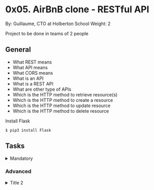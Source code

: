 # 0x05. AirBnB clone - RESTful API
By: Guillaume, CTO at Holberton School
Weight: 2
 
Project to be done in teams of 2 people

## General
- What REST means
- What API means
- What CORS means
- What is an API
- What is a REST API
- What are other type of APIs
- Which is the HTTP method to retrieve resource(s)
- Which is the HTTP method to create a resource
- Which is the HTTP method to update resource
- Which is the HTTP method to delete resource

Install Flask

    $ pip3 install Flask

## Tasks
<details><summary>Mandatory</summary>
### 0. Restart from scratch!
<details>
 
No no no! We are already too far in the project to restart everything.
 
But once again, let’s work on a new codebase.
 
For this project you will fork this [codebase](https://github.com/alexaorrico/AirBnB_clone_v2):
 
- Update the repository name to AirBnB_clone_v3
- Update the README.md:
    - Add yourself as an author of the project
    - Add new information about your new contribution
    - Make it better!
- If you’re the owner of this codebase, create a new repository called AirBnB_clone_v3 and copy over all files from AirBnB_clone_v2

</details>

### 1. Never fail!

<details>
 
At Holberton, we have a lot of tests, and they all pass! Just for the Intranet itself, there are:
- 5,213 assertions (as of 08/20/2018)
- 13,061 assertions (as of 01/25/2021)

The following requirements must be met for your project:

all current tests must pass (don’t delete them…)
add new tests as much as you can (tests are mandatory for some tasks)

    guillaume@ubuntu:~/AirBnB_v3$ python3 -m unittest discover tests 2>&1 | tail -1
    OK
    guillaume@ubuntu:~/AirBnB_v3$ HBNB_ENV=test HBNB_MYSQL_USER=hbnb_test HBNB_MYSQL_PWD=hbnb_test_pwd HBNB_MYSQL_HOST=localhost HBNB_MYSQL_DB=hbnb_test_db HBNB_TYPE_STORAGE=db python3 -m unittest discover tests 2>&1 /dev/null | tail -n 1
    OK
    guillaume@ubuntu:~/AirBnB_v3$ 

 </details>
 
### 2. Improve storage
<details>
Update DBStorage and FileStorage, adding two new methods. All changes should be done in the branch storage_get_count:

A method to retrieve one object:

- Prototype: def get(self, cls, id):
    - cls: class
    - id: string representing the object ID
- Returns the object based on the class and its ID, or None if not found

A method to count the number of objects in storage:

- Prototype: def count(self, cls=None):
    - cls: class (optional)
- Returns the number of objects in storage matching the given class. If no class is passed, returns the count of all objects in storage.

Don’t forget to add new tests for these 2 methods on each storage engine.

    guillaume@ubuntu:~/AirBnB_v3$ cat test_get_count.py
    #!/usr/bin/python3
    """ Test .get() and .count() methods
    """
    from models import storage
    from models.state import State

    print("All objects: {}".format(storage.count()))
    print("State objects: {}".format(storage.count(State)))

    first_state_id = list(storage.all(State).values())[0].id
    print("First state: {}".format(storage.get(State, first_state_id)))

    guillaume@ubuntu:~/AirBnB_v3$
    guillaume@ubuntu:~/AirBnB_v3$ HBNB_MYSQL_USER=hbnb_dev HBNB_MYSQL_PWD=hbnb_dev_pwd HBNB_MYSQL_HOST=localhost HBNB_MYSQL_DB=hbnb_dev_db HBNB_TYPE_STORAGE=db ./test_get_count.py 
    All objects: 1013
    State objects: 27
    First state: [State] (f8d21261-3e79-4f5c-829a-99d7452cd73c) {'name': 'Colorado', 'updated_at': datetime.datetime(2017, 3, 25, 2, 17, 6), 'created_at': datetime.datetime(2017, 3, 25, 2, 17, 6), '_sa_instance_state': <sqlalchemy.orm.state.InstanceState object at 0x7fc0103a8e80>, 'id': 'f8d21261-3e79-4f5c-829a-99d7452cd73c'}
    guillaume@ubuntu:~/AirBnB_v3$
    guillaume@ubuntu:~/AirBnB_v3$ ./test_get_count.py 
    All objects: 19
    State objects: 5
    First state: [State] (af14c85b-172f-4474-8a30-d4ec21f9795e) {'updated_at': datetime.datetime(2017, 4, 13, 17, 10, 22, 378824), 'name': 'Arizona', 'id': 'af14c85b-172f-4474-8a30-d4ec21f9795e', 'created_at': datetime.datetime(2017, 4, 13, 17, 10, 22, 378763)}
    guillaume@ubuntu:~/AirBnB_v3$ 
    For this task, you must make a pull request on GitHub.com, and ask at least one of your peer to review and merge it.
  </details>
 
 ### 3. Status of your API
 <details>
  
It’s time to start your API!
  
Your first endpoint (route) will be to return the status of your API:

    guillaume@ubuntu:~/AirBnB_v3$ HBNB_MYSQL_USER=hbnb_dev HBNB_MYSQL_PWD=hbnb_dev_pwd HBNB_MYSQL_HOST=localhost HBNB_MYSQL_DB=hbnb_dev_db HBNB_TYPE_STORAGE=db HBNB_API_HOST=0.0.0.0 HBNB_API_PORT=5000 python3 -m api.v1.app
     * Running on http://0.0.0.0:5000/ (Press CTRL+C to quit)
    ...
In another terminal:

    guillaume@ubuntu:~/AirBnB_v3$ curl -X GET http://0.0.0.0:5000/api/v1/status
    {
      "status": "OK"
    }
    guillaume@ubuntu:~/AirBnB_v3$ 
    guillaume@ubuntu:~/AirBnB_v3$ curl -X GET -s http://0.0.0.0:5000/api/v1/status -vvv 2>&1 | grep Content-Type
    < Content-Type: application/json
    guillaume@ubuntu:~/AirBnB_v3$ 
Magic right? (No need to have a pretty rendered output, it’s a JSON, only the structure is important)

Ok, let starts:

- Create a folder api at the root of the project with an empty file __init__.py
- Create a folder v1 inside api:
    - create an empty file __init__.py
    - create a file app.py:
        - create a variable app, instance of Flask
        - import storage from models
        - import app_views from api.v1.views
        - register the blueprint app_views to your Flask instance app
        - declare a method to handle @app.teardown_appcontext that calls storage.close()
        - inside if __name__ == "__main__":, run your Flask server (variable app) with:
            - host = environment variable HBNB_API_HOST or 0.0.0.0 if not defined
            - port = environment variable HBNB_API_PORT or 5000 if not defined
            - threaded=True
- Create a folder views inside v1:
    - create a file __init__.py:
        - import Blueprint from flask doc
        - create a variable app_views which is an instance of Blueprint (url prefix must be /api/v1)
        - wildcard import of everything in the package api.v1.views.index => PEP8 will complain about it, don’t worry, it’s normal and this file (v1/views/__init__.py) won’t be check.
- create a file index.py
    - import app_views from api.v1.views
    - create a route /status on the object app_views that returns a JSON: "status": "OK" (see example)
 </details>

### 4. Some stats?
<details>
 
Create an endpoint that retrieves the number of each objects by type:

- In api/v1/views/index.py
- Route: /api/v1/stats
- You must use the newly added count() method from storage
  
    guillaume@ubuntu:~/AirBnB_v3$ curl -X GET http://0.0.0.0:5000/api/v1/stats
    {
      "amenities": 47, 
      "cities": 36, 
      "places": 154, 
      "reviews": 718, 
      "states": 27, 
      "users": 31
    }
    guillaume@ubuntu:~/AirBnB_v3$ 

</details>

### 5. Not found
<details>
 
Designers are really creative when they have to design a “404 page”, a “Not found”… 34 brilliantly designed 404 error pages

Today it’s different, because you won’t use HTML and CSS, but JSON!

In api/v1/app.py, create a handler for 404 errors that returns a JSON-formatted 404 status code response. The content should be: "error": "Not found"

    guillaume@ubuntu:~/AirBnB_v3$ curl -X GET http://0.0.0.0:5000/api/v1/nop
    {
      "error": "Not found"
    }
    guillaume@ubuntu:~/AirBnB_v3$ curl -X GET http://0.0.0.0:5000/api/v1/nop -vvv
    *   Trying 0.0.0.0...
    * TCP_NODELAY set
    * Connected to 0.0.0.0 (127.0.0.1) port 5000 (#0)
    > GET /api/v1/nop HTTP/1.1
    > Host: 0.0.0.0:5000
    > User-Agent: curl/7.51.0
    > Accept: */*
    > 
    * HTTP 1.0, assume close after body
    < HTTP/1.0 404 NOT FOUND
    < Content-Type: application/json
    < Content-Length: 27
    < Server: Werkzeug/0.12.1 Python/3.4.3
    < Date: Fri, 14 Apr 2017 23:43:24 GMT
    < 
    {
      "error": "Not found"
    }
    guillaume@ubuntu:~/AirBnB_v3$ 
---
</details>

### 6. State
<details>
 
- Create a new view for State objects that handles all default RESTFul API actions:
    - In the file api/v1/views/states.py
    - You must use to_dict() to retrieve an object into a valid JSON
    - Update api/v1/views/__init__.py to import this new file

- Retrieves the list of all State objects: GET /api/v1/states
 
- Retrieves a State object: GET /api/v1/states/<state_id>
    - If the state_id is not linked to any State object, raise a 404 error

- Deletes a State object:: DELETE /api/v1/states/<state_id>
    - If the state_id is not linked to any State object, raise a 404 error
    - Returns an empty dictionary with the status code 200

- Creates a State: POST /api/v1/states
    - You must use request.get_json from Flask to transform the HTTP body request to a dictionary
    - If the HTTP body request is not valid JSON, raise a 400 error with the message Not a JSON
    - If the dictionary doesn’t contain the key name, raise a 400 error with the message Missing name
    - Returns the new State with the status code 201

- Updates a State object: PUT /api/v1/states/<state_id>
    - If the state_id is not linked to any State object, raise a 404 error
    - You must use request.get_json from Flask to transform the HTTP body request to a dictionary
    - If the HTTP body request is not valid JSON, raise a 400 error with the message Not a JSON
    - Update the State object with all key-value pairs of the dictionary.
    - Ignore keys: id, created_at and updated_at
    - Returns the State object with the status code 200
---
    guillaume@ubuntu:~/AirBnB_v3$ curl -X GET http://0.0.0.0:5000/api/v1/states/
    [
      {
        "__class__": "State", 
        "created_at": "2017-04-14T00:00:02", 
        "id": "8f165686-c98d-46d9-87d9-d6059ade2d99", 
        "name": "Louisiana", 
        "updated_at": "2017-04-14T00:00:02"
      }, 
      {
        "__class__": "State", 
        "created_at": "2017-04-14T16:21:42", 
        "id": "1a9c29c7-e39c-4840-b5f9-74310b34f269", 
        "name": "Arizona", 
        "updated_at": "2017-04-14T16:21:42"
      }, 
    ...
    guillaume@ubuntu:~/AirBnB_v3$ 
    guillaume@ubuntu:~/AirBnB_v3$ curl -X GET http://0.0.0.0:5000/api/v1/states/8f165686-c98d-46d9-87d9-d6059ade2d99
     {
      "__class__": "State", 
      "created_at": "2017-04-14T00:00:02", 
      "id": "8f165686-c98d-46d9-87d9-d6059ade2d99", 
      "name": "Louisiana", 
      "updated_at": "2017-04-14T00:00:02"
    }
    guillaume@ubuntu:~/AirBnB_v3$ 
    guillaume@ubuntu:~/AirBnB_v3$ curl -X POST http://0.0.0.0:5000/api/v1/states/ -H "Content-Type: application/json" -d '{"name": "California"}' -vvv
    *   Trying 0.0.0.0...
    * TCP_NODELAY set
    * Connected to 0.0.0.0 (127.0.0.1) port 5000 (#0)
    > POST /api/v1/states/ HTTP/1.1
    > Host: 0.0.0.0:5000
    > User-Agent: curl/7.51.0
    > Accept: */*
    > Content-Type: application/json
    > Content-Length: 22
    > 
    * upload completely sent off: 22 out of 22 bytes
    * HTTP 1.0, assume close after body
    < HTTP/1.0 201 CREATED
    < Content-Type: application/json
    < Content-Length: 195
    < Server: Werkzeug/0.12.1 Python/3.4.3
    < Date: Sat, 15 Apr 2017 01:30:27 GMT
    < 
    {
      "__class__": "State", 
      "created_at": "2017-04-15T01:30:27.557877", 
      "id": "feadaa73-9e4b-4514-905b-8253f36b46f6", 
      "name": "California", 
      "updated_at": "2017-04-15T01:30:27.558081"
    }
    * Curl_http_done: called premature == 0
    * Closing connection 0
    guillaume@ubuntu:~/AirBnB_v3$ 
    guillaume@ubuntu:~/AirBnB_v3$ curl -X PUT http://0.0.0.0:5000/api/v1/states/feadaa73-9e4b-4514-905b-8253f36b46f6 -H "Content-Type: application/json" -d '{"name": "California is so cool"}'
    {
      "__class__": "State", 
      "created_at": "2017-04-15T01:30:28", 
      "id": "feadaa73-9e4b-4514-905b-8253f36b46f6", 
      "name": "California is so cool", 
      "updated_at": "2017-04-15T01:51:08.044996"
    }
    guillaume@ubuntu:~/AirBnB_v3$ 
    guillaume@ubuntu:~/AirBnB_v3$ curl -X GET http://0.0.0.0:5000/api/v1/states/feadaa73-9e4b-4514-905b-8253f36b46f6
    {
      "__class__": "State", 
      "created_at": "2017-04-15T01:30:28", 
      "id": "feadaa73-9e4b-4514-905b-8253f36b46f6", 
      "name": "California is so cool", 
      "updated_at": "2017-04-15T01:51:08"
    }
    guillaume@ubuntu:~/AirBnB_v3$ 
    guillaume@ubuntu:~/AirBnB_v3$ curl -X DELETE http://0.0.0.0:5000/api/v1/states/feadaa73-9e4b-4514-905b-8253f36b46f6
    {}
    guillaume@ubuntu:~/AirBnB_v3$ 
    guillaume@ubuntu:~/AirBnB_v3$ curl -X GET http://0.0.0.0:5000/api/v1/states/feadaa73-9e4b-4514-905b-8253f36b46f6
    {
      "error": "Not found"
    }
    guillaume@ubuntu:~/AirBnB_v3$
  
(No need to have a pretty rendered output, it’s a JSON, only the structure is important)
  
</details>

### 7. City
<details>

- Same as State, create a new view for City objects that handles all default RESTFul API actions:
    - In the file api/v1/views/cities.py
    - You must use to_dict() to serialize an object into valid JSON
    - Update api/v1/views/__init__.py to import this new file

- Retrieves the list of all City objects of a State: GET /api/v1/states/<state_id>/cities
    - If the state_id is not linked to any State object, raise a 404 error

- Retrieves a City object. : GET /api/v1/cities/<city_id>
    - If the city_id is not linked to any City object, raise a 404 error

- Deletes a City object: DELETE /api/v1/cities/<city_id>
    - If the city_id is not linked to any City object, raise a 404 error
    - Returns an empty dictionary with the status code 200

- Creates a City: POST /api/v1/states/<state_id>/cities
    - You must use request.get_json from Flask to transform the HTTP body request to a dictionary
    - If the state_id is not linked to any State object, raise a 404 error
    - If the HTTP body request is not a valid JSON, raise a 400 error with the message Not a JSON
    - If the dictionary doesn’t contain the key name, raise a 400 error with the message Missing name
    - Returns the new City with the status code 201
 
- Updates a City object: PUT /api/v1/cities/<city_id>
    - If the city_id is not linked to any City object, raise a 404 error
    - You must use request.get_json from Flask to transform the HTTP body request to a dictionary
    - If the HTTP request body is not valid JSON, raise a 400 error with the message Not a JSON
    - Update the City object with all key-value pairs of the dictionary
    - Ignore keys: id, state_id, created_at and updated_at
    - Returns the City object with the status code 200
 
    guillaume@ubuntu:~/AirBnB_v3$ curl -X GET http://0.0.0.0:5000/api/v1/states/not_an_id/cities/
    {
      "error": "Not found"
    }
    guillaume@ubuntu:~/AirBnB_v3$ 
    guillaume@ubuntu:~/AirBnB_v3$ curl -X GET http://0.0.0.0:5000/api/v1/states/2b9a4627-8a9e-4f32-a752-9a84fa7f4efd/cities
    [
      {
        "__class__": "City", 
        "created_at": "2017-03-25T02:17:06", 
        "id": "1da255c0-f023-4779-8134-2b1b40f87683", 
        "name": "New Orleans", 
        "state_id": "2b9a4627-8a9e-4f32-a752-9a84fa7f4efd", 
        "updated_at": "2017-03-25T02:17:06"
      }, 
      {
        "__class__": "City", 
        "created_at": "2017-03-25T02:17:06", 
        "id": "45903748-fa39-4cd0-8a0b-c62bfe471702", 
        "name": "Lafayette", 
        "state_id": "2b9a4627-8a9e-4f32-a752-9a84fa7f4efd", 
        "updated_at": "2017-03-25T02:17:06"
      }, 
      {
        "__class__": "City", 
        "created_at": "2017-03-25T02:17:06", 
        "id": "e4e40a6e-59ff-4b4f-ab72-d6d100201588", 
        "name": "Baton rouge", 
        "state_id": "2b9a4627-8a9e-4f32-a752-9a84fa7f4efd", 
        "updated_at": "2017-03-25T02:17:06"
      }
    ]
    guillaume@ubuntu:~/AirBnB_v3$ 
    guillaume@ubuntu:~/AirBnB_v3$ curl -X GET http://0.0.0.0:5000/api/v1/cities/1da255c0-f023-4779-8134-2b1b40f87683
    {
      "__class__": "City", 
      "created_at": "2017-03-25T02:17:06", 
      "id": "1da255c0-f023-4779-8134-2b1b40f87683", 
      "name": "New Orleans", 
      "state_id": "2b9a4627-8a9e-4f32-a752-9a84fa7f4efd", 
      "updated_at": "2017-03-25T02:17:06"
    }
    guillaume@ubuntu:~/AirBnB_v3$ 
    guillaume@ubuntu:~/AirBnB_v3$ curl -X POST http://0.0.0.0:5000/api/v1/states/2b9a4627-8a9e-4f32-a752-9a84fa7f4efd/cities -H "Content-Type: application/json" -d '{"name": "Alexandria"}' -vvv
    *   Trying 0.0.0.0...
    * TCP_NODELAY set
    * Connected to 0.0.0.0 (127.0.0.1) port 5000 (#0)
    > POST /api/v1/states/2b9a4627-8a9e-4f32-a752-9a84fa7f4efd/cities/ HTTP/1.1
    > Host: 0.0.0.0:5000
    > User-Agent: curl/7.51.0
    > Accept: */*
    > Content-Type: application/json
    > Content-Length: 22
    > 
    * upload completely sent off: 22 out of 22 bytes
    * HTTP 1.0, assume close after body
    < HTTP/1.0 201 CREATED
    < Content-Type: application/json
    < Content-Length: 249
    < Server: Werkzeug/0.12.1 Python/3.4.3
    < Date: Sun, 16 Apr 2017 03:14:05 GMT
    < 
    {
      "__class__": "City", 
      "created_at": "2017-04-16T03:14:05.655490", 
      "id": "b75ae104-a8a3-475e-bf74-ab0a066ca2af", 
      "name": "Alexandria", 
      "state_id": "2b9a4627-8a9e-4f32-a752-9a84fa7f4efd", 
      "updated_at": "2017-04-16T03:14:05.655748"
    }
    * Curl_http_done: called premature == 0
    * Closing connection 0
    guillaume@ubuntu:~/AirBnB_v3$ 
    guillaume@ubuntu:~/AirBnB_v3$ curl -X PUT http://0.0.0.0:5000/api/v1/cities/b75ae104-a8a3-475e-bf74-ab0a066ca2af -H "Content-Type: application/json" -d '{"name": "Bossier City"}'
    {
      "__class__": "City", 
      "created_at": "2017-04-16T03:14:06", 
      "id": "b75ae104-a8a3-475e-bf74-ab0a066ca2af", 
      "name": "Bossier City", 
      "state_id": "2b9a4627-8a9e-4f32-a752-9a84fa7f4efd", 
      "updated_at": "2017-04-16T03:15:12.895894"
    }
    guillaume@ubuntu:~/AirBnB_v3$ 
    guillaume@ubuntu:~/AirBnB_v3$ curl -X GET http://0.0.0.0:5000/api/v1/cities/b75ae104-a8a3-475e-bf74-ab0a066ca2af
    {
      "__class__": "City", 
      "created_at": "2017-04-16T03:14:06", 
      "id": "b75ae104-a8a3-475e-bf74-ab0a066ca2af", 
      "name": "Bossier City", 
      "state_id": "2b9a4627-8a9e-4f32-a752-9a84fa7f4efd", 
      "updated_at": "2017-04-16T03:15:13"
    }
    guillaume@ubuntu:~/AirBnB_v3$ 
    guillaume@ubuntu:~/AirBnB_v3$ curl -X DELETE http://0.0.0.0:5000/api/v1/cities/b75ae104-a8a3-475e-bf74-ab0a066ca2af
    {}
    guillaume@ubuntu:~/AirBnB_v3$ 
    guillaume@ubuntu:~/AirBnB_v3$ curl -X GET http://0.0.0.0:5000/api/v1/cities/b75ae104-a8a3-475e-bf74-ab0a066ca2af
    {
      "error": "Not found"
    }
    guillaume@ubuntu:~/AirBnB_v3$ 
 
</details>

### 8. Amenity
<details>
- Create a new view for Amenity objects that handles all default RESTFul API actions:
    - In the file api/v1/views/amenities.py
    - You must use to_dict() to serialize an object into valid JSON
    - Update api/v1/views/__init__.py to import this new file

- Retrieves the list of all Amenity objects: GET /api/v1/amenities

- Retrieves a Amenity object: GET /api/v1/amenities/<amenity_id>
    - If the amenity_id is not linked to any Amenity object, raise a 404 error

- Deletes a Amenity object:: DELETE /api/v1/amenities/<amenity_id>
    - If the amenity_id is not linked to any Amenity object, raise a 404 error
    - Returns an empty dictionary with the status code 200

- Creates a Amenity: POST /api/v1/amenities
    - You must use request.get_json from Flask to transform the HTTP request to a dictionary
    - If the HTTP request body is not valid JSON, raise a 400 error with the message Not a JSON
    - If the dictionary doesn’t contain the key name, raise a 400 error with the message Missing name
    - Returns the new Amenity with the status code 201

- Updates a Amenity object: PUT /api/v1/amenities/<amenity_id>
    - If the amenity_id is not linked to any Amenity object, raise a 404 error
    - You must use request.get_json from Flask to transform the HTTP request to a dictionary
    - If the HTTP request body is not valid JSON, raise a 400 error with the message Not a JSON
    - Update the Amenity object with all key-value pairs of the dictionary
    - Ignore keys: id, created_at and updated_at
    - Returns the Amenity object with the status code 200
</details>
    
### 9. User
<details>
- Create a new view for User object that handles all default RESTFul API actions:
    - In the file api/v1/views/users.py
    - You must use to_dict() to retrieve an object into a valid JSON
    - Update api/v1/views/__init__.py to import this new file

- Retrieves the list of all User objects: GET /api/v1/users

- Retrieves a User object: GET /api/v1/users/<user_id>
    - If the user_id is not linked to any User object, raise a 404 error

- Deletes a User object:: DELETE /api/v1/users/<user_id>
    - If the user_id is not linked to any User object, raise a 404 error
    - Returns an empty dictionary with the status code 200

Creates a User: POST /api/v1/users
    - You must use request.get_json from Flask to transform the HTTP body request to a dictionary
    - If the HTTP body request is not valid JSON, raise a 400 error with the message Not a JSON
    - If the dictionary doesn’t contain the key email, raise a 400 error with the message Missing email
    - If the dictionary doesn’t contain the key password, raise a 400 error with the message Missing password
    - Returns the new User with the status code 201

 Updates a User object: PUT /api/v1/users/<user_id>
    - If the user_id is not linked to any User object, raise a 404 error
    - You must use request.get_json from Flask to transform the HTTP body request to a dictionary
    - If the HTTP body request is not valid JSON, raise a 400 error with the message Not a JSON
    - Update the User object with all key-value pairs of the dictionary
    - Ignore keys: id, email, created_at and updated_at
    - Returns the User object with the status code 200
</details>
    
### 10. Place
<details>
- Create a new view for Place objects that handles all default RESTFul API actions:
    - In the file api/v1/views/places.py
    - You must use to_dict() to retrieve an object into a valid JSON
    - Update api/v1/views/__init__.py to import this new file
 
- Retrieves the list of all Place objects of a City: GET /api/v1/cities/<city_id>/places
    - If the city_id is not linked to any City object, raise a 404 error

- Retrieves a Place object. : GET /api/v1/places/<place_id>
    - If the place_id is not linked to any Place object, raise a 404 error

- Deletes a Place object: DELETE /api/v1/places/<place_id>
    - If the place_id is not linked to any Place object, raise a 404 error
    - Returns an empty dictionary with the status code 200

- Creates a Place: POST /api/v1/cities/<city_id>/places
    You must use request.get_json from Flask to transform the HTTP request to a dictionary
    If the city_id is not linked to any City object, raise a 404 error
    If the HTTP request body is not valid JSON, raise a 400 error with the message Not a JSON
    If the dictionary doesn’t contain the key user_id, raise a 400 error with the message Missing user_id
    If the user_id is not linked to any User object, raise a 404 error
    If the dictionary doesn’t contain the key name, raise a 400 error with the message Missing name
    Returns the new Place with the status code 201
 
- Updates a Place object: PUT /api/v1/places/<place_id>
    - If the place_id is not linked to any Place object, raise a 404 error
    - You must use request.get_json from Flask to transform the HTTP request to a dictionary
    - If the HTTP request body is not valid JSON, raise a 400 error with the message Not a JSON
    - Update the Place object with all key-value pairs of the dictionary
    - Ignore keys: id, user_id, city_id, created_at and updated_at
    - Returns the Place object with the status code 200

</details>
    
### 11. Reviews
<details>
 
- Create a new view for Review object that handles all default RESTFul API actions:
    - In the file api/v1/views/places_reviews.py
    - You must use to_dict() to retrieve an object into valid JSON
    - Update api/v1/views/__init__.py to import this new file

- Retrieves the list of all Review objects of a Place: GET /api/v1/places/<place_id>/reviews
    - If the place_id is not linked to any Place object, raise a 404 error

- Retrieves a Review object. : GET /api/v1/reviews/<review_id>
    - If the review_id is not linked to any Review object, raise a 404 error

- Deletes a Review object: DELETE /api/v1/reviews/<review_id>
    - If the review_id is not linked to any Review object, raise a 404 error
    - Returns an empty dictionary with the status code 200
 
- Creates a Review: POST /api/v1/places/<place_id>/reviews
    - You must use request.get_json from Flask to transform the HTTP request to a dictionary
    - If the place_id is not linked to any Place object, raise a 404 error
    - If the HTTP body request is not valid JSON, raise a 400 error with the message Not a JSON
    - If the dictionary doesn’t contain the key user_id, raise a 400 error with the message Missing user_id
    - If the user_id is not linked to any User object, raise a 404 error
    - If the dictionary doesn’t contain the key text, raise a 400 error with the message Missing text
    - Returns the new Review with the status code 201
 
- Updates a Review object: PUT /api/v1/reviews/<review_id>
    - If the review_id is not linked to any Review object, raise a 404 error
    - You must use request.get_json from Flask to transform the HTTP request to a dictionary
    - If the HTTP request body is not valid JSON, raise a 400 error with the message Not a JSON
    - Update the Review object with all key-value pairs of the dictionary
    - Ignore keys: id, user_id, place_id, created_at and updated_at
    - Returns the Review object with the status code 200
 
</details>
    
### 12. HTTP access control (CORS)
<details>
A resource makes a cross-origin HTTP request when it requests a resource from a different domain, or port, than the one the first resource itself serves.

Read the full definition [here](https://developer.mozilla.org/en-US/docs/Web/HTTP/CORS)

Why do we need this?

Because you will soon start allowing a web client to make requests your API. If your API doesn’t have a correct CORS setup, your web client won’t be able to access your data.

With Flask, it’s really easy, you will use the class CORS of the module flask_cors.

How to install it: $ pip3 install flask_cors

Update api/v1/app.py to create a CORS instance allowing: /* for 0.0.0.0

You will update it later when you will deploy your API to production.

Now you can see this HTTP Response Header: < Access-Control-Allow-Origin: 0.0.0.0

    guillaume@ubuntu:~/AirBnB_v3$ curl -X GET http://0.0.0.0:5000/api/v1/cities/1da255c0-f023-4779-8134-2b1b40f87683 -vvv
    *   Trying 0.0.0.0...
    * TCP_NODELAY set
    * Connected to 0.0.0.0 (127.0.0.1) port 5000 (#0)
    > GET /api/v1/states/2b9a4627-8a9e-4f32-a752-9a84fa7f4efd/cities/1da255c0-f023-4779-8134-2b1b40f87683 HTTP/1.1
    > Host: 0.0.0.0:5000
    > User-Agent: curl/7.51.0
    > Accept: */*
    > 
    * HTTP 1.0, assume close after body
    < HTTP/1.0 200 OK
    < Content-Type: application/json
    < Access-Control-Allow-Origin: 0.0.0.0
    < Content-Length: 236
    < Server: Werkzeug/0.12.1 Python/3.4.3
    < Date: Sun, 16 Apr 2017 04:20:13 GMT
    < 
    {
      "__class__": "City", 
      "created_at": "2017-03-25T02:17:06", 
      "id": "1da255c0-f023-4779-8134-2b1b40f87683", 
      "name": "New Orleans", 
      "state_id": "2b9a4627-8a9e-4f32-a752-9a84fa7f4efd", 
      "updated_at": "2017-03-25T02:17:06"
    }
    * Curl_http_done: called premature == 0
    * Closing connection 0
    guillaume@ubuntu:~/AirBnB_v3$ 
 
</details>
</details>

### Advanced
<details>
<summary>Title 2</summary>
### 13. Place - Amenity
<details>
- Create a new view for the link between Place objects and Amenity objects that handles all default RESTFul API actions:
    - In the file api/v1/views/places_amenities.py
    - You must use to_dict() to retrieve an object into a valid JSON
    - Update api/v1/views/__init__.py to import this new file
    - Depending of the storage:
        - DBStorage: list, create and delete Amenity objects from amenities relationship
        - FileStorage: list, add and remove Amenity ID in the list amenity_ids of a Place object
- Retrieves the list of all Amenity objects of a Place: GET /api/v1/places/<place_id>/amenities
    - If the place_id is not linked to any Place object, raise a 404 error

- Deletes a Amenity object to a Place: DELETE /api/v1/places/<place_id>/amenities/<amenity_id>
    - If the place_id is not linked to any Place object, raise a 404 error
    - If the amenity_id is not linked to any Amenity object, raise a 404 error
    - If the Amenity is not linked to the Place before the request, raise a 404 error
    - Returns an empty dictionary with the status code 200

- Link a Amenity object to a Place: POST /api/v1/places/<place_id>/amenities/<amenity_id>
    - No HTTP body needed
    - If the place_id is not linked to any Place object, raise a 404 error
    - If the amenity_id is not linked to any Amenity object, raise a 404 error
    - If the Amenity is already linked to the Place, return the Amenity with the status code 200
    - Returns the Amenity with the status code 201
</details>
    
### 14. Security improvements!
<details>
Currently, the User object is designed to store the user password in cleartext.

It’s super bad!

To avoid that, improve the User object:

- Update the method to_dict() of BaseModel to remove the password key except when it’s used by FileStorage to save data to disk. Tips: default parameters
- Each time a new User object is created or password updated, the password is hashed to a MD5 value
- In the database for DBStorage, the password stored is now hashed to a MD5 value
- In the file for FileStorage, the password stored is now hashed to a MD5 value
</details>
    
### 15. Search
<details>
For the moment, the only way to list Place objects is via GET /api/v1/cities/<city_id>/places.

Good, but not enough…

Update api/v1/views/places.py to add a new endpoint: POST /api/v1/places_search that retrieves all Place objects depending of the JSON in the body of the request.

The JSON can contain 3 optional keys:

- states: list of State ids
- cities: list of City ids
- amenities: list of Amenity ids
 
Search rules:

- If the HTTP request body is not valid JSON, raise a 400 error with the message Not a JSON
- If the JSON body is empty or each list of all keys are empty: retrieve all Place objects
- If states list is not empty, results should include all Place objects for each State id listed
- If cities list is not empty, results should include all Place objects for each City id listed
- Keys states and cities are inclusive. Search results should include all Place objects in storage related to each City in every State listed in states, plus every City listed individually in cities, unless that City was already included by states.
    - Context:
        - State A has 2 cities A1 and A2
        - State B has 3 cities B1, B2 and B3
        - A1 has 1 place
        - A2 has 2 places
        - B1 has 3 places
        - B2 has 4 places
        - B3 has 5 places
    - Search: states = State A and cities = B2
    - Result: all 4 places from the city B2 and the place from the city A1 and the 2 places of the city A2 (because they are part of State A) => 7 places returned
- If amenities list is not empty, limit search results to only Place objects having all Amenity ids listed
- The key amenities is exclusive, acting as a filter on the results generated by states and cities, or on all Place if states and cities are both empty or missing.
- Results will only include Place objects having all listed amenities. If a Place doesn’t have even one of these amenities, it won’t be retrieved.
 
    guillaume@ubuntu:~/AirBnB_v3$ curl -X POST http://0.0.0.0:5000/api/v1/places_search -H "Content-Type: application/json" -d '{"states": ["2b9a4627-8a9e-4f32-a752-9a84fa7f4efd", "459e021a-e794-447d-9dd2-e03b7963f7d2"], "cities": ["5976f0e7-5c5f-4949-aae0-90d68fd239c0"]}'
    [
      {
        "__class__": "Place", 
        "created_at": "2017-03-25T02:17:06", 
        "id": "dacec983-cec4-4f68-bd7f-af9068a305f5", 
        "name": "The Lynn House", 
        "city_id": "5976f0e7-5c5f-4949-aae0-90d68fd239c0", 
        "user_id": "3ea61b06-e22a-459b-bb96-d900fb8f843a", 
        "description": "Our place is 2 blocks from Vista Park (Farmer's Market), Historic Warren Ballpark, and about 2 miles from Old Bisbee where there is shopping, dining, and site seeing. We offer continental breakfast. You get the quiet life with great mountain and garden views. This is a 100+ year old cozy home which has been on both the Garden and Home tours. You have access to whole house, except for 1 restricted area (She-Shack).  Hosts are on site in a casita in the back from 8pm until 7am when we are in town.<BR /><BR />Our home has two bedrooms, one king and one queen.  There are 2 bathrooms, 1  1950's soak tub with shower and 1 with shower only.  Guests have access to the living/dining room area, and the kitchen (except for use of stove/oven).  Each morning, coffee/tea, and muffins are ready for guests.  A small frig is available in the dining room with water/juice and an area for guest items.  1 parking space is directly across the street.", 
        "number_rooms": 2,
        "number_bathrooms": 2,
        "max_guest": 4,
        "price_by_night": 82, 
        "latitude": 31.4141, 
        "longitude": -109.879, 
        "updated_at": "2017-03-25T02:17:06"
      },
        {
        "__class__": "Place", 
        "created_at": "2017-03-25T12:17:06", 
        "id": "85f979ad-a345-4190-9d1b-719bb3c642ba", 
        "name": "Little blue House in New Orleans", 
        "city_id": "1da255c0-f023-4779-8134-2b1b40f87683", 
        "user_id": "44b3ab44-4798-4a3a-9f72-ee1eeace4b33", 
        "description": "Nice place closed to Bourbon street.", 
        "number_rooms": 1,
        "number_bathrooms": 1,
        "max_guest": 3,
        "price_by_night": 42, 
        "latitude": 29.951065, 
        "longitude": -90.071533, 
        "updated_at": "2017-03-25T02:17:06"
      },
    ...
    guillaume@ubuntu:~/AirBnB_v3$ 
</details>
</details>
